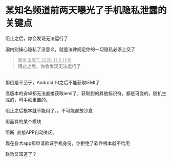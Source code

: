 # 某知名频道前两天曝光了手机隐私泄露的关键点


阻止之后，你会发现无法运行了

国内别操心隐私了没意义，就差法律规定你的一切隐私必须上交了<img src="static/image/smiley/default/sweat.gif" smilieid="10" border="0" alt="" />

<div class="quote"><blockquote><font size="2"><a href="https://www.hostloc.com/forum.php?mod=redirect&amp;goto=findpost&amp;pid=9411035&amp;ptid=763170" target="_blank"><font color="#999999">菜单 发表于 2020-11-6 11:16</font></a></font><br />
阻止之后，你会发现无法运行了</blockquote></div><br />
那倒是不至于，Android 10之后不能获取IEMI了

高版本的安卓都无法直接获取iemi了，获取到的其他标识符，都是可变的，随机生成的，可手动重置的。

阻止之后根本就不能用了。。不可能都放沙盒

<img src="static/image/smiley/default/lol.gif" smilieid="12" border="0" alt="" />用面具的某个模块

阻断&nbsp;&nbsp;直接APP自动关闭。

现在各大app都申请验证手机身份，你拒绝了软件根本就不给用

赵哲又知道了？
